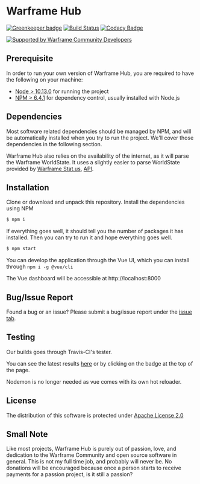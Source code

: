 # Warframe Hub

[![Greenkeeper badge](https://badges.greenkeeper.io/WFCD/warframe-hub.svg)](https://greenkeeper.io/)
[![Build Status](https://travis-ci.com/WFCD/warframe-hub.svg?branch=dev)](https://travis-ci.com/WFCD/warframe-hub) [![Codacy Badge](https://api.codacy.com/project/badge/Grade/9e3152d74ab44e78a8e5a42c3de9e836)](https://www.codacy.com/app/MainlandHero/warframe-hub?utm_source=github.com&amp;utm_medium=referral&amp;utm_content=WFCD/warframe-hub&amp;utm_campaign=Badge_Grade)

[![Supported by Warframe Community Developers](https://warframestat.us/wfcd.png)](https://github.com/WFCD "Supported by Warframe Community Developers")

## Prerequisite
In order to run your own version of Warframe Hub, you are required to have the following on your machine:
 * [Node > 10.13.0](https://nodejs.org/en/) for running the project
 * [NPM > 6.4.1](https://www.npmjs.com/get-npm) for dependency control, usually installed with Node.js

## Dependencies
Most software related dependencies should be managed by NPM, and will be automatically installed when you try to run the project. We'll cover those dependencies in the following section.

Warframe Hub also relies on the availability of the internet, as it will parse the Warframe WorldState. It uses a slightly easier to parse WorldState provided by [Warframe Stat.us](https://docs.warframestat.us/), [API](https://api.warframestat.us).

## Installation
Clone or download and unpack this repository. Install the dependencies using NPM
```bash
$ npm i
```
If everything goes well, it should tell you the number of packages it has installed. Then you can try to run it and hope everything goes well.
```bash
$ npm start
```

You can develop the application through the Vue UI, which you can install through `npm i -g @vue/cli`

The Vue dashboard will be accessible at http://localhost:8000

## Bug/Issue Report
Found a bug or an issue? Please submit a bug/issue report under the [issue tab](htps://github.com/wfcd/warframe-hub/issues).

## Testing
Our builds goes through Travis-CI's tester.

You can see the latest results [here](https://travis-ci.com/WFCD/warframe-hub) or by clicking on the badge at the top of the page.

Nodemon is no longer needed as vue comes with its own hot reloader.

## License
The distribution of this software is protected under [Apache License 2.0](https://www.apache.org/licenses/LICENSE-2.0)

## Small Note
Like most projects, Warframe Hub is purely out of passion, love, and dedication to the Warframe Community and open source software in general. This is not my full time job, and probably will never be. No donations will be encouraged because once a person starts to receive payments for a passion project, is it still a passion?
